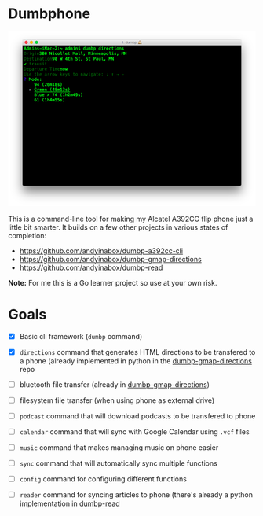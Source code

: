 # Dumbphone

![Screenshot](screenshot.png)

This is a command-line tool for making my Alcatel A392CC flip phone just a little bit smarter. It builds on a few other projects in various states of completion:

 - https://github.com/andyinabox/dumbp-a392cc-cli
 - https://github.com/andyinabox/dumbp-gmap-directions
 - https://github.com/andyinabox/dumbp-read

**Note:** For me this is a Go learner project so use at your own risk.

# Goals

 - [x] Basic cli framework (`dumbp` command)
 - [x] `directions` command that generates HTML directions to be transfered to a phone (already implemented in python in the [dumbp-gmap-directions](https://github.com/andyinabox/dumbp-gmap-directions) repo
 - [ ] bluetooth file transfer (already in [dumbp-gmap-directions](https://github.com/andyinabox/dumbp-gmap-directions))
 - [ ] filesystem file transfer (when using phone as external drive)
 - [ ] `podcast` command that will download podcasts to be transfered to phone
 - [ ] `calendar` command that will sync with Google Calendar using `.vcf` files
 - [ ] `music` command that makes managing music on phone easier
 - [ ] `sync` command that will automatically sync multiple functions
 - [ ] `config` command for configuring different functions
 - [ ] `reader` command for syncing articles to phone (there's already a python implementation in [dumbp-read](https://github.com/andyinabox/dumbp-read)

